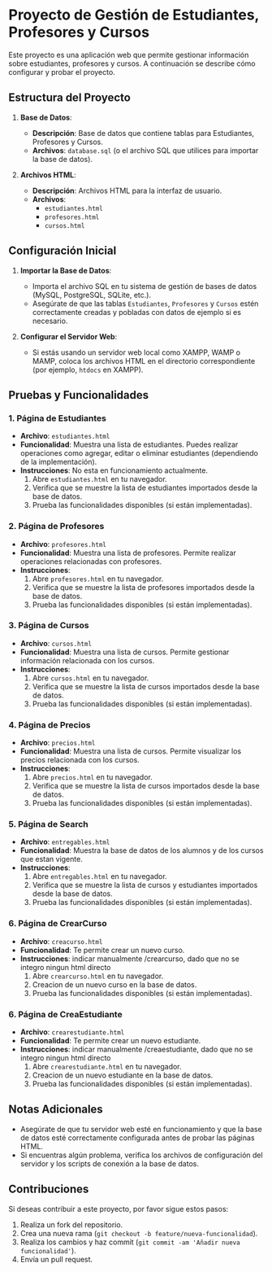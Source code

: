 # Proyecto de Gestión de Estudiantes, Profesores y Cursos

Este proyecto es una aplicación web que permite gestionar información sobre estudiantes, profesores y cursos. A continuación se describe cómo configurar y probar el proyecto.

## Estructura del Proyecto

1. **Base de Datos**: 
   - **Descripción**: Base de datos que contiene tablas para Estudiantes, Profesores y Cursos.
   - **Archivos**: `database.sql` (o el archivo SQL que utilices para importar la base de datos).

2. **Archivos HTML**:
   - **Descripción**: Archivos HTML para la interfaz de usuario.
   - **Archivos**:
     - `estudiantes.html`
     - `profesores.html`
     - `cursos.html`

## Configuración Inicial

1. **Importar la Base de Datos**:
   - Importa el archivo SQL en tu sistema de gestión de bases de datos (MySQL, PostgreSQL, SQLite, etc.).
   - Asegúrate de que las tablas `Estudiantes`, `Profesores` y `Cursos` estén correctamente creadas y pobladas con datos de ejemplo si es necesario.

2. **Configurar el Servidor Web**:
   - Si estás usando un servidor web local como XAMPP, WAMP o MAMP, coloca los archivos HTML en el directorio correspondiente (por ejemplo, `htdocs` en XAMPP).

## Pruebas y Funcionalidades

### 1. Página de Estudiantes

- **Archivo**: `estudiantes.html`
- **Funcionalidad**: Muestra una lista de estudiantes. Puedes realizar operaciones como agregar, editar o eliminar estudiantes (dependiendo de la implementación).
- **Instrucciones**: No esta en funcionamiento actualmente. 
  1. Abre `estudiantes.html` en tu navegador.
  2. Verifica que se muestre la lista de estudiantes importados desde la base de datos.
  3. Prueba las funcionalidades disponibles (si están implementadas).

### 2. Página de Profesores

- **Archivo**: `profesores.html`
- **Funcionalidad**: Muestra una lista de profesores. Permite realizar operaciones relacionadas con profesores.
- **Instrucciones**:
  1. Abre `profesores.html` en tu navegador.
  2. Verifica que se muestre la lista de profesores importados desde la base de datos.
  3. Prueba las funcionalidades disponibles (si están implementadas).

### 3. Página de Cursos

- **Archivo**: `cursos.html`
- **Funcionalidad**: Muestra una lista de cursos. Permite gestionar información relacionada con los cursos.
- **Instrucciones**:
  1. Abre `cursos.html` en tu navegador.
  2. Verifica que se muestre la lista de cursos importados desde la base de datos.
  3. Prueba las funcionalidades disponibles (si están implementadas).

### 4. Página de Precios

- **Archivo**: `precios.html`
- **Funcionalidad**: Muestra una lista de cursos. Permite visualizar los precios relacionada con los cursos.
- **Instrucciones**:
  1. Abre `precios.html` en tu navegador.
  2. Verifica que se muestre la lista de cursos importados desde la base de datos.
  3. Prueba las funcionalidades disponibles (si están implementadas).


### 5. Página de Search

- **Archivo**: `entregables.html`
- **Funcionalidad**: Muestra la base de datos de los alumnos y de los cursos que estan vigente.
- **Instrucciones**:
  1. Abre `entregables.html` en tu navegador.
  2. Verifica que se muestre la lista de cursos y estudiantes importados desde la base de datos.
  3. Prueba las funcionalidades disponibles (si están implementadas).

### 6. Página de CrearCurso

- **Archivo**: `creacurso.html`
- **Funcionalidad**:  Te permite crear un nuevo curso.
- **Instrucciones**: indicar manualmente /crearcurso, dado que no se integro ningun html directo
  1. Abre `crearcurso.html` en tu navegador.
  2. Creacion de un nuevo curso en la base de datos.
  3. Prueba las funcionalidades disponibles (si están implementadas).

### 6. Página de CreaEstudiante

- **Archivo**: `crearestudiante.html`
- **Funcionalidad**:  Te permite crear un nuevo estudiante.
- **Instrucciones**: indicar manualmente /creaestudiante, dado que no se integro ningun html directo
  1. Abre `crearestudiante.html` en tu navegador.
  2. Creacion de un nuevo estudiante en la base de datos.
  3. Prueba las funcionalidades disponibles (si están implementadas).

## Notas Adicionales

- Asegúrate de que tu servidor web esté en funcionamiento y que la base de datos esté correctamente configurada antes de probar las páginas HTML.
- Si encuentras algún problema, verifica los archivos de configuración del servidor y los scripts de conexión a la base de datos.

## Contribuciones

Si deseas contribuir a este proyecto, por favor sigue estos pasos:

1. Realiza un fork del repositorio.
2. Crea una nueva rama (`git checkout -b feature/nueva-funcionalidad`).
3. Realiza los cambios y haz commit (`git commit -am 'Añadir nueva funcionalidad'`).
4. Envía un pull request.
